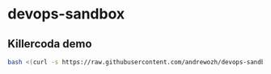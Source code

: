 # devops-sandbox

## Killercoda demo

```bash
bash <(curl -s https://raw.githubusercontent.com/andrewozh/devops-sandbox/refs/heads/main/bootstrap/demo/bootstrap.sh)
```
